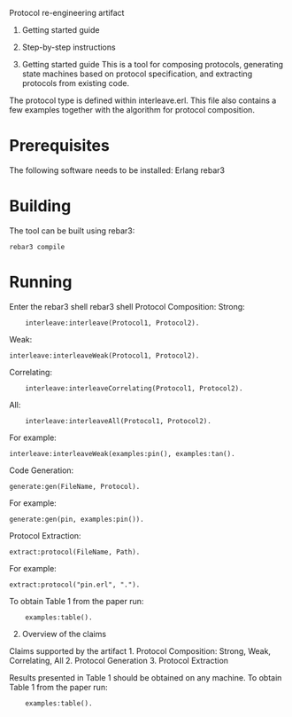 Protocol re-engineering artifact

1. Getting started guide




3. Step-by-step instructions

1. Getting started guide
This is a tool for composing protocols, generating state machines based on
protocol specification, and extracting protocols from existing code.

The protocol type is defined within interleave.erl. This file also contains a few
examples together with the algorithm for protocol composition.

# Prerequisites
The following software needs to be installed:
Erlang
rebar3


# Building
The tool can be built using rebar3:

    rebar3 compile

# Running
Enter the rebar3 shell
		rebar3 shell
Protocol Composition:
Strong:

		interleave:interleave(Protocol1, Protocol2).

Weak:

    interleave:interleaveWeak(Protocol1, Protocol2).

Correlating:

		interleave:interleaveCorrelating(Protocol1, Protocol2).

All:

		interleave:interleaveAll(Protocol1, Protocol2).

For example:

    interleave:interleaveWeak(examples:pin(), examples:tan().

Code Generation:


    generate:gen(FileName, Protocol).

For example:

    generate:gen(pin, examples:pin()).


Protocol Extraction:

    extract:protocol(FileName, Path).

For example:

    extract:protocol("pin.erl", ".").

To obtain Table 1 from the paper run:

		examples:table().

2. Overview of the claims

Claims supported by the artifact
	1. Protocol Composition: Strong, Weak, Correlating, All
	2. Protocol Generation
	3. Protocol Extraction

Results presented in Table 1 should be obtained on any machine.
To obtain Table 1 from the paper run:

		examples:table().
